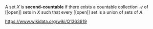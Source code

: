 A set $X$ is **second-countable** if there exists a countable collection $\mathcal A$ of [[open]] sets in $X$ such that every [[open]] set is a union of sets of $A$.

https://www.wikidata.org/wiki/Q1363919